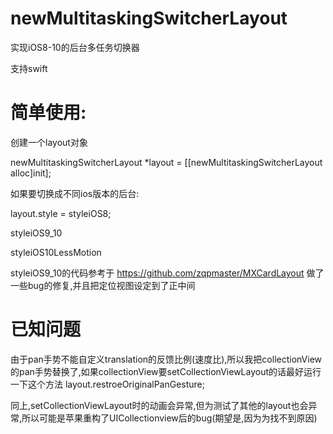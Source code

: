 # newMultitaskingSwitcherLayout
实现iOS8-10的后台多任务切换器

支持swift

# 简单使用:

创建一个layout对象

newMultitaskingSwitcherLayout *layout = [[newMultitaskingSwitcherLayout alloc]init];

如果要切换成不同ios版本的后台:

layout.style = styleiOS8;



styleiOS9_10



styleiOS10LessMotion



styleiOS9_10的代码参考于 https://github.com/zqpmaster/MXCardLayout
做了一些bug的修复,并且把定位视图设定到了正中间


# 已知问题
由于pan手势不能自定义translation的反馈比例(速度比),所以我把collectionView的pan手势替换了,如果collectionView要setCollectionViewLayout的话最好运行一下这个方法
layout.restroeOriginalPanGesture;

同上,setCollectionViewLayout时的动画会异常,但为测试了其他的layout也会异常,所以可能是苹果重构了UICollectionview后的bug(期望是,因为为找不到原因)